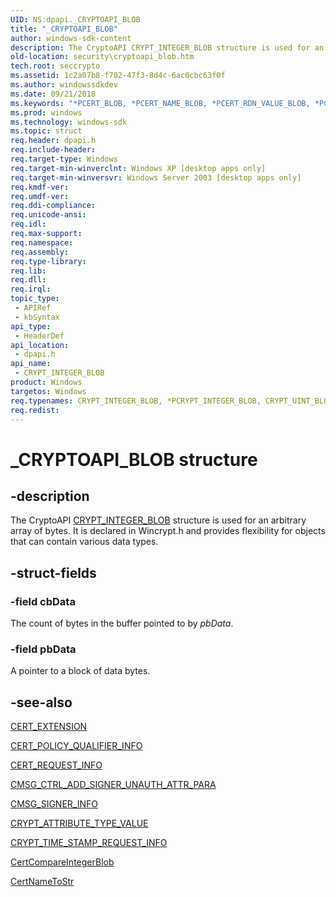 ```yaml
---
UID: NS:dpapi._CRYPTOAPI_BLOB
title: "_CRYPTOAPI_BLOB"
author: windows-sdk-content
description: The CryptoAPI CRYPT_INTEGER_BLOB structure is used for an arbitrary array of bytes. It is declared in Wincrypt.h and provides flexibility for objects that can contain various data types.
old-location: security\cryptoapi_blob.htm
tech.root: seccrypto
ms.assetid: 1c2a07b8-f702-47f3-8d4c-6ac0cbc63f0f
ms.author: windowssdkdev
ms.date: 09/21/2018
ms.keywords: "*PCERT_BLOB, *PCERT_NAME_BLOB, *PCERT_RDN_VALUE_BLOB, *PCRL_BLOB, *PCRYPT_ATTR_BLOB, *PCRYPT_DATA_BLOB, *PCRYPT_DER_BLOB, *PCRYPT_DIGEST_BLOB, *PCRYPT_HASH_BLOB, *PCRYPT_INTEGER_BLOB, *PCRYPT_OBJID_BLOB, *PCRYPT_UINT_BLOB, *PDATA_BLOB, CERT_BLOB, CERT_BLOB structure [Security], CERT_NAME_BLOB, CERT_NAME_BLOB structure [Security], CERT_RDN_VALUE_BLOB, CERT_RDN_VALUE_BLOB structure [Security], CRL_BLOB, CRL_BLOB structure [Security], CRYPTOAPI_BLOB, CRYPTOAPI_BLOB structure [Security], CRYPT_ATTR_BLOB, CRYPT_ATTR_BLOB structure [Security], CRYPT_DATA_BLOB, CRYPT_DATA_BLOB structure [Security], CRYPT_DER_BLOB, CRYPT_DER_BLOB structure [Security], CRYPT_DIGEST_BLOB, CRYPT_DIGEST_BLOB structure [Security], CRYPT_HASH_BLOB, CRYPT_HASH_BLOB structure [Security], CRYPT_INTEGER_BLOB, CRYPT_INTEGER_BLOB structure [Security], CRYPT_OBJID_BLOB, CRYPT_OBJID_BLOB structure [Security], CRYPT_UINT_BLOB, CRYPT_UINT_BLOB structure [Security], DATA_BLOB, DATA_BLOB structure [Security], PCERT_BLOB, PCERT_BLOB structure pointer [Security], PCERT_NAME_BLOB, PCERT_NAME_BLOB structure pointer [Security], PCERT_RDN_VALUE_BLOB, PCERT_RDN_VALUE_BLOB structure pointer [Security], PCRL_BLOB, PCRL_BLOB structure pointer [Security], PCRYPT_ATTR_BLOB, PCRYPT_ATTR_BLOB structure pointer [Security], PCRYPT_DATA_BLOB, PCRYPT_DATA_BLOB structure pointer [Security], PCRYPT_DER_BLOB, PCRYPT_DER_BLOB structure pointer [Security], PCRYPT_DIGEST_BLOB, PCRYPT_DIGEST_BLOB structure pointer [Security], PCRYPT_HASH_BLOB, PCRYPT_HASH_BLOB structure pointer [Security], PCRYPT_INTEGER_BLOB, PCRYPT_INTEGER_BLOB structure pointer [Security], PCRYPT_OBJID_BLOB, PCRYPT_OBJID_BLOB structure pointer [Security], PCRYPT_UINT_BLOB, PCRYPT_UINT_BLOB structure pointer [Security], PDATA_BLOB, PDATA_BLOB structure pointer [Security], _CRYPTOAPI_BLOB, _crypto2_cryptoapi_blob, dpapi/CERT_BLOB, dpapi/CERT_NAME_BLOB, dpapi/CERT_RDN_VALUE_BLOB, dpapi/CRL_BLOB, dpapi/CRYPTOAPI_BLOB, dpapi/CRYPT_ATTR_BLOB, dpapi/CRYPT_DATA_BLOB, dpapi/CRYPT_DER_BLOB, dpapi/CRYPT_DIGEST_BLOB, dpapi/CRYPT_HASH_BLOB, dpapi/CRYPT_OBJID_BLOB, dpapi/CRYPT_UINT_BLOB, dpapi/DATA_BLOB, dpapi/PCERT_BLOB, dpapi/PCERT_NAME_BLOB, dpapi/PCERT_RDN_VALUE_BLOB, dpapi/PCRL_BLOB, dpapi/PCRYPT_ATTR_BLOB, dpapi/PCRYPT_DATA_BLOB, dpapi/PCRYPT_DER_BLOB, dpapi/PCRYPT_DIGEST_BLOB, dpapi/PCRYPT_HASH_BLOB, dpapi/PCRYPT_INTEGER_BLOB, dpapi/PCRYPT_OBJID_BLOB, dpapi/PCRYPT_UINT_BLOB, dpapi/PDATA_BLOB, security.cryptoapi_blob"
ms.prod: windows
ms.technology: windows-sdk
ms.topic: struct
req.header: dpapi.h
req.include-header: 
req.target-type: Windows
req.target-min-winverclnt: Windows XP [desktop apps only]
req.target-min-winversvr: Windows Server 2003 [desktop apps only]
req.kmdf-ver: 
req.umdf-ver: 
req.ddi-compliance: 
req.unicode-ansi: 
req.idl: 
req.max-support: 
req.namespace: 
req.assembly: 
req.type-library: 
req.lib: 
req.dll: 
req.irql: 
topic_type:
 - APIRef
 - kbSyntax
api_type:
 - HeaderDef
api_location:
 - dpapi.h
api_name:
 - CRYPT_INTEGER_BLOB
product: Windows
targetos: Windows
req.typenames: CRYPT_INTEGER_BLOB, *PCRYPT_INTEGER_BLOB, CRYPT_UINT_BLOB, *PCRYPT_UINT_BLOB, CRYPT_OBJID_BLOB, *PCRYPT_OBJID_BLOB, CERT_NAME_BLOB, *PCERT_NAME_BLOB, CERT_RDN_VALUE_BLOB, *PCERT_RDN_VALUE_BLOB, CERT_BLOB, *PCERT_BLOB, CRL_BLOB, *PCRL_BLOB, DATA_BLOB, *PDATA_BLOB, CRYPT_DATA_BLOB, *PCRYPT_DATA_BLOB, CRYPT_HASH_BLOB, *PCRYPT_HASH_BLOB, CRYPT_DIGEST_BLOB, *PCRYPT_DIGEST_BLOB, CRYPT_DER_BLOB, *PCRYPT_DER_BLOB, CRYPT_ATTR_BLOB, *PCRYPT_ATTR_BLOB
req.redist: 
---
```


# _CRYPTOAPI_BLOB structure


## -description


The CryptoAPI <a href="https://msdn.microsoft.com/7a06eae5-96d8-4ece-98cb-cf0710d2ddbd">CRYPT_INTEGER_BLOB</a> structure is used for an arbitrary array of bytes. It is declared in Wincrypt.h and provides flexibility for objects that can contain various data types.


## -struct-fields




### -field cbData

The count of bytes in the buffer pointed to by <i>pbData</i>.
					


### -field pbData

A pointer to a block of data bytes.


## -see-also




<a href="https://msdn.microsoft.com/787a4df0-c0e3-46b9-a7e6-eb3bee3ed717">CERT_EXTENSION</a>



<a href="https://msdn.microsoft.com/86b1716d-541f-4e06-a824-01c22f0eba27">CERT_POLICY_QUALIFIER_INFO</a>



<a href="https://msdn.microsoft.com/6edeed33-16e1-4295-90e9-769929ab916a">CERT_REQUEST_INFO</a>



<a href="https://msdn.microsoft.com/5e347a50-942e-4278-a9ae-ad4c30c55c6b">CMSG_CTRL_ADD_SIGNER_UNAUTH_ATTR_PARA</a>



<a href="https://msdn.microsoft.com/eae631d2-5e5f-4964-b079-9692831b34fc">CMSG_SIGNER_INFO</a>



<a href="https://msdn.microsoft.com/84057581-d0a9-464a-9399-ba806e37516f">CRYPT_ATTRIBUTE_TYPE_VALUE</a>



<a href="https://msdn.microsoft.com/876527dd-1ec5-4783-a7ad-20a0e2d2367a">CRYPT_TIME_STAMP_REQUEST_INFO</a>



<a href="https://msdn.microsoft.com/467ce464-2f22-4583-a745-711ba3b05f4f">CertCompareIntegerBlob</a>



<a href="https://msdn.microsoft.com/b3d96de8-5cbc-4ccb-b759-6757520bbda3">CertNameToStr</a>
 

 

